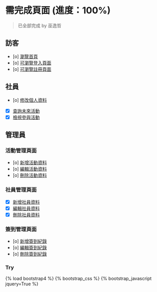  

# 需完成頁面 (進度：100%) 
> 已全部完成 
> by 巫逸哲

## 訪客
- [o] [瀏覽首頁](../templates/index.html)
- [o] [可瀏覽登入頁面](./registeration/login.html)
- [o] [可瀏覽註冊頁面](./registeration/Registered.html) 

## 社員
- [o] [修改個人資料](./User/ChangeInfo.html)
- [x] [查詢未來活動](./User/Activity.html)
- [x] [檢視參與活動](./User/Activity.html)

## 管理員
### 活動管理頁面
- [o] [新增活動資料](./Admin/Activity.html)
- [o] [編輯活動資料](./Admin/Activity.html)
- [o] [刪除活動資料](./Admin/Activity.html)

### 社員管理頁面
- [x] [新增社員資料](./Admin/MemberManagement.html)
- [x] [編輯社員資料](./Admin/MemberManagement.html)
- [x] [刪除社員資料](./Admin/MemberManagement.html)

### 簽到管理頁面
- [o] [新增簽到紀錄](./Admin/CheckIn.html)
- [o] [編輯簽到紀錄](./Admin/CheckIn.html)
- [o] [刪除簽到紀錄](./Admin/CheckIn.html)

### Try
{% load bootstrap4 %}
{% bootstrap_css %}
{% bootstrap_javascript jquery=True %}